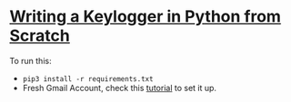# [Writing a Keylogger in Python from Scratch](https://www.thepythoncode.com/article/write-a-keylogger-python)
To run this:
- `pip3 install -r requirements.txt`
- Fresh Gmail Account, check this [tutorial](https://www.thepythoncode.com/article/write-a-keylogger-python) to set it up.